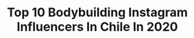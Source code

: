 ---
title: Top 10 Bodybuilding Instagram Influencers In Chile In 2020
description: >-
  Find top bodybuilding Instagram influencers in Chile in 2020. Most popular hashtags: #chile #bodybuilding #fit #fitness.
platform: Instagram
profiles:
  - username: "landoraffe"
    fullname: >-
      Lando
    location: "Chile"
    followers: 29756
    engagement: 1398
    commentsToLikes: 0.017813
    avatar: "https://scontent-atl3-1.cdninstagram.com/v/t51.2885-19/s320x320/22637587_161418787778173_7201359557690392576_n.jpg?_nc_ht=scontent-atl3-1.cdninstagram.com&_nc_ohc=RvsB3xLYZwoAX8ynwXM&oh=f56c79ea95f61c1ac28981396dcd4d2d&oe=5EB7D0CC"
    verified: false
    hashtags: "#smiley, #background, #party, #plaid"
  - username: "eegolatra"
    fullname: >-
      ⚡️🔥 𝑬 𝑮𝑶 𝑺 🔥⚡️
    location: "Chile"
    followers: 2819
    engagement: 1436
    commentsToLikes: 0.085400
    avatar: "https://scontent-ams4-1.cdninstagram.com/v/t51.2885-19/s320x320/91798045_561309221185947_7058533684437057536_n.jpg?_nc_ht=scontent-ams4-1.cdninstagram.com&_nc_ohc=7XewCT8maPEAX9WwqBR&oh=c711750d11c1992ec84ac912890165ed&oe=5EBADED0"
    verified: false
    hashtags: "#jamaspo, #body, #tasty, #rudeboy"
  - username: "pauvallejosc"
    fullname: >-
      Paula Vallejos 🌸
    location: "Chile"
    followers: 16729
    engagement: 512
    commentsToLikes: 0.034749
    avatar: "https://scontent-ams4-1.cdninstagram.com/v/t51.2885-19/s320x320/82289232_484822959118704_1816264931297722368_n.jpg?_nc_ht=scontent-ams4-1.cdninstagram.com&_nc_ohc=Ghsb0lavdgoAX8dT9Qn&oh=408e32765d4c40003049c4b508689d47&oe=5EBAB952"
    verified: false
    hashtags: "#seniordog, #todaysoutfit, #smile, #travel"
  - username: "nicole_.fit"
    fullname: >-
      Nicole🌸
    location: "Chile"
    followers: 2626
    engagement: 1070
    commentsToLikes: 0.054663
    avatar: "https://scontent-ams4-1.cdninstagram.com/v/t51.2885-19/s320x320/92355579_224447551998887_3273312013572374528_n.jpg?_nc_ht=scontent-ams4-1.cdninstagram.com&_nc_ohc=2nYuOYRLK78AX_qfxW0&oh=d972387c515d84e2f3415df94c15a1bd&oe=5EB963B8"
    verified: false
    hashtags: "#fitnessaddict, #fashion, #autumn, #love"
  - username: "nicolas.amigo"
    fullname: >-
      Nicolas Amigo Saavedra
    location: "Chile"
    followers: 32989
    engagement: 290
    commentsToLikes: 0.024685
    avatar: "https://scontent-lht6-1.cdninstagram.com/v/t51.2885-19/s320x320/39038457_305944333508705_7731711181781467136_n.jpg?_nc_ht=scontent-lht6-1.cdninstagram.com&_nc_ohc=MLfeKTb2UCMAX91FOl_&oh=92621ca217987488f7a590ea50c7c47a&oe=5EBBAE46"
    verified: false
    hashtags: "#bigdream, #deportista, #sidechestpose, #trainingmotivation"
  - username: "sanbyemusic"
    fullname: >-
      Sanbye
    location: "Chile"
    followers: 11971
    engagement: 526
    commentsToLikes: 0.045925
    avatar: "https://scontent-ams4-1.cdninstagram.com/v/t51.2885-19/s320x320/80721092_221107132245554_6381090154991321088_n.jpg?_nc_ht=scontent-ams4-1.cdninstagram.com&_nc_ohc=wUTCr8yODooAX8mWSMc&oh=dd3a4c671ce7a2266279d535437255f8&oe=5EB317F4"
    verified: false
    hashtags: "#romantic, #instalike, #black, #chillan"
  - username: "thfitcl"
    fullname: >-
      TH FIT chile
    location: "Chile"
    followers: 75380
    engagement: 319
    commentsToLikes: 0.088876
    avatar: "https://scontent-lht6-1.cdninstagram.com/v/t51.2885-19/s320x320/62577809_1165760106940030_2176070379091525632_n.jpg?_nc_ht=scontent-lht6-1.cdninstagram.com&_nc_ohc=DgCsNABXGmwAX9XT_sX&oh=aa5a4dd016507599970ddf08da68c4d0&oe=5EB4B902"
    verified: false
    hashtags: "#risas, #entrenadorpersonal, #live, #streaming"
  - username: "memo_andres28"
    fullname: >-
      𝗠𝗲𝗺𝗼 𝗔𝗻𝗱𝗿𝗲𝘀 
    location: "Chile"
    followers: 25344
    engagement: 349
    commentsToLikes: 0.011333
    avatar: "https://scontent-ssn1-1.cdninstagram.com/v/t51.2885-19/s320x320/91582853_355991651988233_9034959041419280384_n.jpg?_nc_ht=scontent-ssn1-1.cdninstagram.com&_nc_ohc=Se5xfHU0C9wAX9CtKu2&oh=59372d2fd95b7858d53487a0e2a979cc&oe=5EAFFB4E"
    verified: false
    hashtags: "#photooftheday, #instagram, #instalike, #landscape"
---